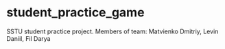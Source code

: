 # student_practice_game
SSTU student practice project. Members of team: Matvienko Dmitriy, Levin Daniil, Fil Darya
